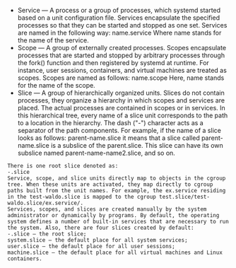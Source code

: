 * Service — A process or a group of processes, which systemd started based on a unit configuration file. Services encapsulate the specified processes so that they can be started and stopped as one set. Services are named in the following way:
name.service
Where name stands for the name of the service.
* Scope — A group of externally created processes. Scopes encapsulate processes that are started and stopped by arbitrary processes through the fork() function and then registered by systemd at runtime. For instance, user sessions, containers, and virtual machines are treated as scopes. Scopes are named as follows:
name.scope
Here, name stands for the name of the scope.
* Slice — A group of hierarchically organized units. Slices do not contain processes, they organize a hierarchy in which scopes and services are placed. The actual processes are contained in scopes or in services. In this hierarchical tree, every name of a slice unit corresponds to the path to a location in the hierarchy. The dash ("-") character acts as a separator of the path components. For example, if the name of a slice looks as follows:
parent-name.slice
it means that a slice called parent-name.slice is a subslice of the parent.slice. This slice can have its own subslice named parent-name-name2.slice, and so on.
```
There is one root slice denoted as:
-.slice
Service, scope, and slice units directly map to objects in the cgroup tree. When these units are activated, they map directly to cgroup paths built from the unit names. For example, the ex.service residing in the test-waldo.slice is mapped to the cgroup test.slice/test-waldo.slice/ex.service/.
Services, scopes, and slices are created manually by the system administrator or dynamically by programs. By default, the operating system defines a number of built-in services that are necessary to run the system. Also, there are four slices created by default:
-.slice — the root slice;
system.slice — the default place for all system services;
user.slice — the default place for all user sessions;
machine.slice — the default place for all virtual machines and Linux containers.
```
